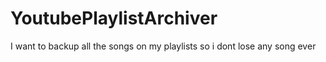 # YoutubePlaylistArchiver
I want to backup all the songs on my playlists so i dont lose any song ever
